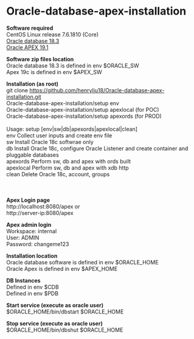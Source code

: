# Oracle-database-apex-installation
<b>Software required</b><br />
CentOS Linux release 7.6.1810 (Core)<br />
<a href="https://www.oracle.com/technetwork/database/enterprise-edition/downloads/index.html">Oracle database 18.3</a><br />
<a href="https://www.oracle.com/database/technologies/appdev/apex.html">Oracle APEX 19.1</a><br />


<b>Software zip files location</b><br />
Oracle database 18.3 is defined in env $ORACLE_SW<br />
Apex 19c is defined in env $APEX_SW<br />

<b>Installation (as root)</b><br />
git clone https://github.com/henryliu18/Oracle-database-apex-installation.git<br />
Oracle-database-apex-installation/setup env<br />
Oracle-database-apex-installation/setup apexlocal (for POC)<br />
Oracle-database-apex-installation/setup apexords (for PROD)<br />
<br />
Usage: setup [env|sw|db|apexords|apexlocal|clean]<br />
  env           Collect user inputs and create env file<br />
  sw            Install Oracle 18c softwrae only<br />
  db            Install Oracle 18c, configure Oracle Listener and create container and pluggable databases<br />
  apexords      Perform sw, db and apex with ords built<br />
  apexlocal     Perform sw, db and apex with xdb http<br />
  clean         Delete Oracle 18c, account, groups<br />
<br />
<br />
<br />
<b>Apex Login page</b><br />
http://localhost:8080/apex or<br /> 
http://server-ip:8080/apex<br />

<b>Apex admin login</b><br />
Workspace: internal<br />
User: ADMIN<br />
Password: changeme123<br />

<b>Installation location</b><br />
Oracle database software is defined in env $ORACLE_HOME<br />
Oracle Apex is defined in env $APEX_HOME<br />

<b>DB Instances</b><br />
Defined in env $CDB<br />
Defined in env $PDB<br />

<b>Start service (execute as oracle user)</b><br />
$ORACLE_HOME/bin/dbstart $ORACLE_HOME<br />

<b>Stop service (execute as oracle user)</b><br />
$ORACLE_HOME/bin/dbshut $ORACLE_HOME<br />
